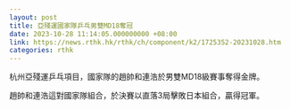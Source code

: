 ```yaml
---
layout: post
title: 亞殘運國家隊乒乓男雙MD18奪冠
date: 2023-10-28 11:14:05.000000000 +08:00
link: https://news.rthk.hk/rthk/ch/component/k2/1725352-20231028.htm
categories: rthk
---
```


杭州亞殘運乒乓項目，國家隊的趙帥和連浩於男雙MD18級賽事奪得金牌。

趙帥和連浩這對國家隊組合，於決賽以直落3局擊敗日本組合，贏得冠軍。
